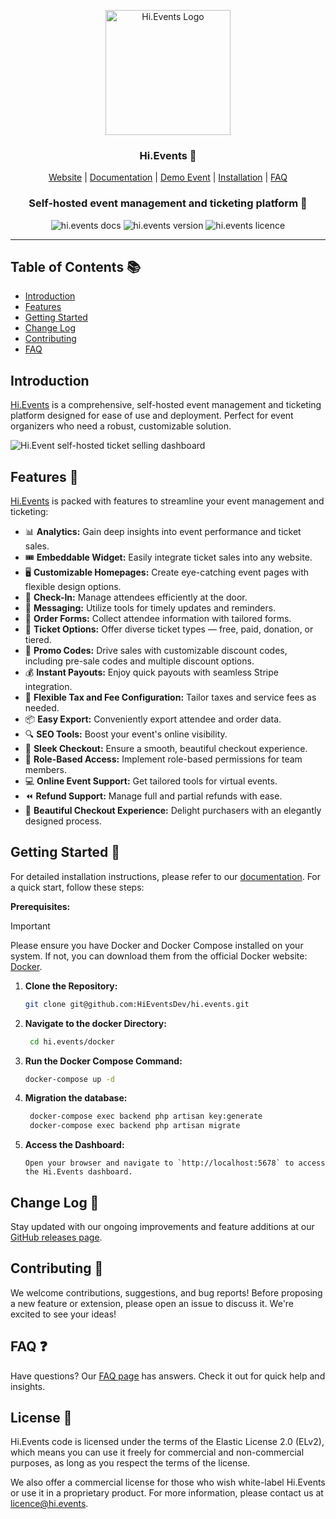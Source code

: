 <p align="center">
  <img src="https://hievents-public.s3.us-west-1.amazonaws.com/website/hi-events-rainbow.png?v=1" alt="Hi.Events Logo" width="200px">
</p>
<h3 align="center">Hi.Events 🚀</h3>
<p align="center">
<a href="https://hi.events">Website</a> | <a href="https://hi.events/docs">Documentation</a> | <a href="https://demo.hi.events">Demo Event</a> | <a href="https://hi.events/docs/installation">Installation</a> | <a href="https://hi.events/docs/faq">FAQ</a>
</p>

<h3 align="center">
 Self-hosted event management and ticketing platform  🎫
</h3>

<div align="center">

![hi.events docs](https://img.shields.io/badge/docs-docs.hi.events-blue?style=for-the-badge)
![hi.events version](https://img.shields.io/badge/version-v0.0.2alpha-green?style=for-the-badge)
![hi.events licence](https://img.shields.io/badge/licence-el2?style=for-the-badge)

</div>

<hr/>

## Table of Contents 📚

- [Introduction](#introduction)
- [Features](#features)
- [Getting Started](#getting-started)
- [Change Log](#change-log)
- [Contributing](#contributing)
- [FAQ](#faq)

## Introduction

<a href="https://hi.events">Hi.Events</a> is a comprehensive, self-hosted event management and ticketing platform designed for ease of use and deployment. Perfect for event organizers who need a robust, customizable solution.

<img alt="Hi.Event self-hosted ticket selling dashboard" src="https://hievents-public.s3.us-west-1.amazonaws.com/website/dashboard-screenshot.png"/>

## Features 🌟

<a href="https://hi.events">Hi.Events</a> is packed with features to streamline your event management and ticketing:

- 📊 **Analytics:** Gain deep insights into event performance and ticket sales.
- 🎟 **Embeddable Widget:** Easily integrate ticket sales into any website.
- 🖥 **Customizable Homepages:** Create eye-catching event pages with flexible design options.
- 🔑 **Check-In:** Manage attendees efficiently at the door.
- 💬 **Messaging:** Utilize tools for timely updates and reminders.
- 📝 **Order Forms:** Collect attendee information with tailored forms.
- 🎫 **Ticket Options:** Offer diverse ticket types — free, paid, donation, or tiered.
- 💸 **Promo Codes:** Drive sales with customizable discount codes, including pre-sale codes and multiple discount
  options.
- 💰 **Instant Payouts:** Enjoy quick payouts with seamless Stripe integration.
- 🧾 **Flexible Tax and Fee Configuration:** Tailor taxes and service fees as needed.
- 📦 **Easy Export:** Conveniently export attendee and order data.
- 🔍 **SEO Tools:** Boost your event's online visibility.
- 🛒 **Sleek Checkout:** Ensure a smooth, beautiful checkout experience.
- 🔐 **Role-Based Access:** Implement role-based permissions for team members.
- 💻 **Online Event Support:** Get tailored tools for virtual events.
- ⏪ **Refund Support:** Manage full and partial refunds with ease.
- 🌟 **Beautiful Checkout Experience:** Delight purchasers with an elegantly designed process.

## Getting Started 🚀

For detailed installation instructions, please refer to our [documentation](https://hi.events/docs/installation). For a
quick start, follow these steps:

**Prerequisites:**

> [!IMPORTANT]  
> Please ensure you have Docker and Docker Compose installed on your system. If not, you can download them from the
> official Docker website: [Docker](https://www.docker.com/get-started).

1. **Clone the Repository:**
   ```bash
   git clone git@github.com:HiEventsDev/hi.events.git
   ```

2. **Navigate to the docker Directory:**
   ```bash
    cd hi.events/docker
    ```
3. **Run the Docker Compose Command:**
   ```bash
   docker-compose up -d
   ```

4. **Migration the database:**
   ```bash
    docker-compose exec backend php artisan key:generate
    docker-compose exec backend php artisan migrate
   ```

5. **Access the Dashboard:**
    ```
    Open your browser and navigate to `http://localhost:5678` to access the Hi.Events dashboard.
    ```

## Change Log 📝

Stay updated with our ongoing improvements and feature additions at
our [GitHub releases page](https://github.com/HiEventsDev/hi.events/releases).

## Contributing 🤝

We welcome contributions, suggestions, and bug reports! Before proposing a new feature or extension, please open an
issue to discuss it. We're excited to see your ideas!

## FAQ ❓

Have questions? Our [FAQ page](https://hi.events/docs/faq) has answers. Check it out for quick help and insights.

## License 📜

Hi.Events code is licensed under the terms of the Elastic License 2.0 (ELv2), which means you can use it freely
for commercial and non-commercial purposes, as long as you respect the terms of the license.

We also offer a commercial license for those who wish white-label Hi.Events or use it in a proprietary product.
For more information, please contact us at [licence@hi.events](mailto:licence@hi.events).